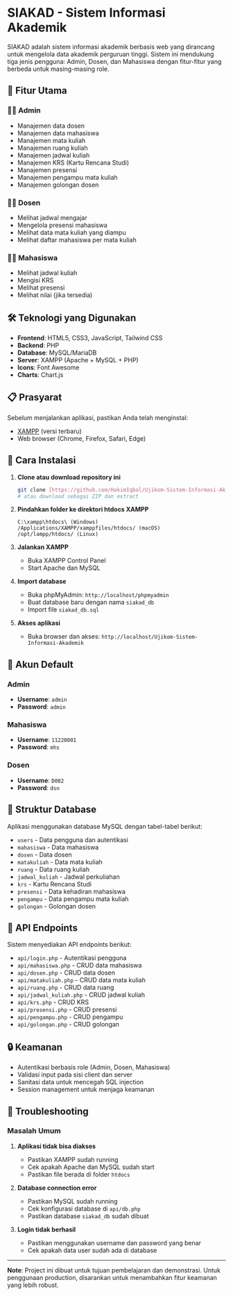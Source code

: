 # SIAKAD - Sistem Informasi Akademik

SIAKAD adalah sistem informasi akademik berbasis web yang dirancang untuk mengelola data akademik perguruan tinggi. Sistem ini mendukung tiga jenis pengguna: Admin, Dosen, dan Mahasiswa dengan fitur-fitur yang berbeda untuk masing-masing role.

## 🎯 Fitur Utama

### 👨‍💼 Admin
- Manajemen data dosen
- Manajemen data mahasiswa
- Manajemen mata kuliah
- Manajemen ruang kuliah
- Manajemen jadwal kuliah
- Manajemen KRS (Kartu Rencana Studi)
- Manajemen presensi
- Manajemen pengampu mata kuliah
- Manajemen golongan dosen

### 👨‍🏫 Dosen
- Melihat jadwal mengajar
- Mengelola presensi mahasiswa
- Melihat data mata kuliah yang diampu
- Melihat daftar mahasiswa per mata kuliah

### 👨‍🎓 Mahasiswa
- Melihat jadwal kuliah
- Mengisi KRS
- Melihat presensi
- Melihat nilai (jika tersedia)

## 🛠️ Teknologi yang Digunakan

- **Frontend**: HTML5, CSS3, JavaScript, Tailwind CSS
- **Backend**: PHP
- **Database**: MySQL/MariaDB
- **Server**: XAMPP (Apache + MySQL + PHP)
- **Icons**: Font Awesome
- **Charts**: Chart.js

## 📋 Prasyarat

Sebelum menjalankan aplikasi, pastikan Anda telah menginstal:

- [XAMPP](https://www.apachefriends.org/download.html) (versi terbaru)
- Web browser (Chrome, Firefox, Safari, Edge)

## 🚀 Cara Instalasi

1. **Clone atau download repository ini**
   ```bash
   git clone [https://github.com/HakimIqbal/Ujikom-Sistem-Informasi-Akademik.git]
   # atau download sebagai ZIP dan extract
   ```

2. **Pindahkan folder ke direktori htdocs XAMPP**
   ```
   C:\xampp\htdocs\ (Windows)
   /Applications/XAMPP/xamppfiles/htdocs/ (macOS)
   /opt/lampp/htdocs/ (Linux)
   ```

3. **Jalankan XAMPP**
   - Buka XAMPP Control Panel
   - Start Apache dan MySQL

4. **Import database**
   - Buka phpMyAdmin: `http://localhost/phpmyadmin`
   - Buat database baru dengan nama `siakad_db`
   - Import file `siakad_db.sql`

5. **Akses aplikasi**
   - Buka browser dan akses: `http://localhost/Ujikom-Sistem-Informasi-Akademik`

## 👤 Akun Default

### Admin
- **Username**: `admin`
- **Password**: `admin`

### Mahasiswa
- **Username**: `11220001`
- **Password**: `mhs`

### Dosen
- **Username**: `D002`
- **Password**: `dsn`

## 📁 Struktur Database

Aplikasi menggunakan database MySQL dengan tabel-tabel berikut:

- `users` - Data pengguna dan autentikasi
- `mahasiswa` - Data mahasiswa
- `dosen` - Data dosen
- `matakuliah` - Data mata kuliah
- `ruang` - Data ruang kuliah
- `jadwal_kuliah` - Jadwal perkuliahan
- `krs` - Kartu Rencana Studi
- `presensi` - Data kehadiran mahasiswa
- `pengampu` - Data pengampu mata kuliah
- `golongan` - Golongan dosen

## 🔧 API Endpoints

Sistem menyediakan API endpoints berikut:

- `api/login.php` - Autentikasi pengguna
- `api/mahasiswa.php` - CRUD data mahasiswa
- `api/dosen.php` - CRUD data dosen
- `api/matakuliah.php` - CRUD data mata kuliah
- `api/ruang.php` - CRUD data ruang
- `api/jadwal_kuliah.php` - CRUD jadwal kuliah
- `api/krs.php` - CRUD KRS
- `api/presensi.php` - CRUD presensi
- `api/pengampu.php` - CRUD pengampu
- `api/golongan.php` - CRUD golongan

## 🔒 Keamanan

- Autentikasi berbasis role (Admin, Dosen, Mahasiswa)
- Validasi input pada sisi client dan server
- Sanitasi data untuk mencegah SQL injection
- Session management untuk menjaga keamanan

## 🐛 Troubleshooting

### Masalah Umum

1. **Aplikasi tidak bisa diakses**
   - Pastikan XAMPP sudah running
   - Cek apakah Apache dan MySQL sudah start
   - Pastikan file berada di folder `htdocs`

2. **Database connection error**
   - Pastikan MySQL sudah running
   - Cek konfigurasi database di `api/db.php`
   - Pastikan database `siakad_db` sudah dibuat

3. **Login tidak berhasil**
   - Pastikan menggunakan username dan password yang benar
   - Cek apakah data user sudah ada di database

---

**Note**: Project ini dibuat untuk tujuan pembelajaran dan demonstrasi. Untuk penggunaan production, disarankan untuk menambahkan fitur keamanan yang lebih robust.
